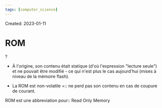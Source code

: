 ```yaml
---
tags: [computer_science] 
---
```

Created: 2023-01-11

# ROM
?
- À l'origine, son contenu était statique (d'où l'expression "lecture seule") et ne pouvait être modifié - ce qui n'est plus le cas aujourd'hui (mises à niveau de la mémoire flash).
<!--SR:!2023-01-25,10,250-->

- La ROM est non-volatile =:: ne perd pas son contenu en cas de coupure de courant.
<!--SR:!2023-02-08,10,252-->
<!--SR:!2023-02-11,17,230-->

ROM est une abbreviation pour:: Read Only Memory
<!--SR:!2023-03-04,35,270-->